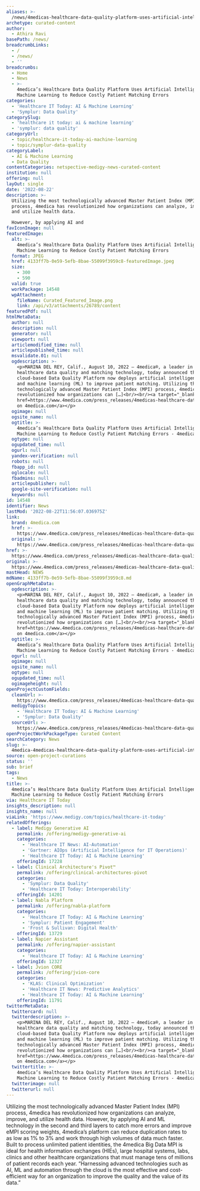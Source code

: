 ```yaml
---
aliases: >-
  /news/4medicas-healthcare-data-quality-platform-uses-artificial-intelligence-and-machine-learning-to-reduce-costly-patient-matching-errors
archetype: curated-content
author:
  - Athira Ravi
basePath: /news/
breadcrumbLinks:
  - /
  - /news/
  - ''
breadcrumbs:
  - Home
  - News
  - >-
    4medica’s Healthcare Data Quality Platform Uses Artificial Intelligence and
    Machine Learning to Reduce Costly Patient Matching Errors
categories:
  - 'Healthcare IT Today: AI & Machine Learning'
  - 'Symplur: Data Quality'
categorySlug:
  - 'healthcare it today: ai & machine learning'
  - 'symplur: data quality'
categoryUrl:
  - topic/healthcare-it-today-ai-machine-learning
  - topic/symplur-data-quality
categoryLabel:
  - AI & Machine Learning
  - Data Quality
contentCategories: netspective-medigy-news-curated-content
institution: null
offering: null
layOut: single
date: '2022-08-22'
description: >-
  Utilizing the most technologically advanced Master Patient Index (MPI)
  process, 4medica has revolutionized how organizations can analyze, improve,
  and utilize health data.

  However, by applying AI and 
favIconImage: null
featuredImage:
  alt: >-
    4medica’s Healthcare Data Quality Platform Uses Artificial Intelligence and
    Machine Learning to Reduce Costly Patient Matching Errors
  format: JPEG
  href: 4133ff7b-0e59-5efb-8bae-55099f3959c8-featuredImage.jpeg
  size:
    - 300
    - 590
  valid: true
  workPackage: 14548
  wpAttachment:
    fileName: Curated_Featured_Image.png
    link: /api/v3/attachments/26789/content
featuredPdf: null
htmlMetaData:
  author: null
  description: null
  generator: null
  viewport: null
  articlemodified_time: null
  articlepublished_time: null
  msvalidate.01: null
  ogdescription: >-
    <p>MARINA DEL REY, Calif., August 10, 2022 – 4medica®, a leader in
    healthcare data quality and matching technology, today announced that its
    cloud-based Data Quality Platform now deploys artificial intelligence (AI)
    and machine learning (ML) to improve patient matching. Utilizing the most
    technologically advanced Master Patient Index (MPI) process, 4medica has
    revolutionized how organizations can […]<br/><br/><a target="_blank"
    href=https://www.4medica.com/press_releases/4medicas-healthcare-data-quality-platform-uses-artificial-intelligence-and-machine-learning-to-reduce-costly-patient-matching-errors/>Read
    on 4medica.com</a></p>
  ogimage: null
  ogsite_name: null
  ogtitle: >-
    4medica’s Healthcare Data Quality Platform Uses Artificial Intelligence and
    Machine Learning to Reduce Costly Patient Matching Errors - 4medica
  ogtype: null
  ogupdated_time: null
  ogurl: null
  yandex-verification: null
  robots: null
  fbapp_id: null
  oglocale: null
  fbadmins: null
  articlepublisher: null
  google-site-verification: null
  keywords: null
id: 14548
identifier: News
lastMod: '2022-08-22T11:56:07.036975Z'
link:
  brand: 4medica.com
  href: >-
    https://www.4medica.com/press_releases/4medicas-healthcare-data-quality-platform-uses-artificial-intelligence-and-machine-learning-to-reduce-costly-patient-matching-errors/
  original: >-
    https://www.4medica.com/press_releases/4medicas-healthcare-data-quality-platform-uses-artificial-intelligence-and-machine-learning-to-reduce-costly-patient-matching-errors/
href: >-
  https://www.4medica.com/press_releases/4medicas-healthcare-data-quality-platform-uses-artificial-intelligence-and-machine-learning-to-reduce-costly-patient-matching-errors/
original: >-
  https://www.4medica.com/press_releases/4medicas-healthcare-data-quality-platform-uses-artificial-intelligence-and-machine-learning-to-reduce-costly-patient-matching-errors/
mastHead: NEWS
mdName: 4133ff7b-0e59-5efb-8bae-55099f3959c8.md
openGraphMetaData:
  ogdescription: >-
    <p>MARINA DEL REY, Calif., August 10, 2022 – 4medica®, a leader in
    healthcare data quality and matching technology, today announced that its
    cloud-based Data Quality Platform now deploys artificial intelligence (AI)
    and machine learning (ML) to improve patient matching. Utilizing the most
    technologically advanced Master Patient Index (MPI) process, 4medica has
    revolutionized how organizations can […]<br/><br/><a target="_blank"
    href=https://www.4medica.com/press_releases/4medicas-healthcare-data-quality-platform-uses-artificial-intelligence-and-machine-learning-to-reduce-costly-patient-matching-errors/>Read
    on 4medica.com</a></p>
  ogtitle: >-
    4medica’s Healthcare Data Quality Platform Uses Artificial Intelligence and
    Machine Learning to Reduce Costly Patient Matching Errors - 4medica
  ogurl: null
  ogimage: null
  ogsite_name: null
  ogtype: null
  ogupdated_time: null
  ogimageheight: null
openProjectCustomFields:
  cleanUrl: >-
    https://www.4medica.com/press_releases/4medicas-healthcare-data-quality-platform-uses-artificial-intelligence-and-machine-learning-to-reduce-costly-patient-matching-errors/
  medigyTopics:
    - 'Healthcare IT Today: AI & Machine Learning'
    - 'Symplur: Data Quality'
  sourceUrl: >-
    https://www.4medica.com/press_releases/4medicas-healthcare-data-quality-platform-uses-artificial-intelligence-and-machine-learning-to-reduce-costly-patient-matching-errors/
openProjectWorkPackageType: Curated Content
searchCategory: News
slug: >-
  4medica-4medicas-healthcare-data-quality-platform-uses-artificial-intelligence-and-machine-learning-to-reduce-costly-patient-matching-errors
source: open-project-curations
status: ''
sub: brief
tags:
  - News
title: >-
  4medica’s Healthcare Data Quality Platform Uses Artificial Intelligence and
  Machine Learning to Reduce Costly Patient Matching Errors
via: Healthcare IT Today
insights_description: null
insights_name: null
viaLink: 'https://www.medigy.com/topics/healthcare-it-today'
relatedOfferings:
  - label: Medigy Generative AI
    permalink: /offering/medigy-generative-ai
    categories:
      - 'Healthcare IT News: AI-Automation'
      - 'Gartner: AIOps (Artificial Intelligence for IT Operations)'
      - 'Healthcare IT Today: AI & Machine Learning'
    offeringId: 17228
  - label: Clinical Architecture's Pivot™
    permalink: /offering/clinical-architectures-pivot
    categories:
      - 'Symplur: Data Quality'
      - 'Healthcare IT Today: Interoperability'
    offeringId: 14201
  - label: Nabla Platform
    permalink: /offering/nabla-platform
    categories:
      - 'Healthcare IT Today: AI & Machine Learning'
      - 'Symplur: Patient Engagement'
      - 'Frost & Sullivan: Digital Health'
    offeringId: 13729
  - label: Napier Assistant
    permalink: /offering/napier-assistant
    categories:
      - 'Healthcare IT Today: AI & Machine Learning'
    offeringId: 12327
  - label: Jvion CORE
    permalink: /offering/jvion-core
    categories:
      - 'KLAS: Clinical Optimization'
      - 'Healthcare IT News: Predictive Analytics'
      - 'Healthcare IT Today: AI & Machine Learning'
    offeringId: 11791
twitterMetaData:
  twittercard: null
  twitterdescription: >-
    <p>MARINA DEL REY, Calif., August 10, 2022 – 4medica®, a leader in
    healthcare data quality and matching technology, today announced that its
    cloud-based Data Quality Platform now deploys artificial intelligence (AI)
    and machine learning (ML) to improve patient matching. Utilizing the most
    technologically advanced Master Patient Index (MPI) process, 4medica has
    revolutionized how organizations can […]<br/><br/><a target="_blank"
    href=https://www.4medica.com/press_releases/4medicas-healthcare-data-quality-platform-uses-artificial-intelligence-and-machine-learning-to-reduce-costly-patient-matching-errors/>Read
    on 4medica.com</a></p>
  twittertitle: >-
    4medica’s Healthcare Data Quality Platform Uses Artificial Intelligence and
    Machine Learning to Reduce Costly Patient Matching Errors - 4medica
  twitterimage: null
  twitterurl: null
---
```

<p>Utilizing the most technologically advanced Master Patient Index (MPI) process, 4medica has revolutionized how organizations can analyze, improve, and utilize health data.
However, by applying AI and ML technology in the second and third layers to catch more errors and improve eMPI scoring weights, 4medica’s platform can reduce duplication rates to as low as 1% to 3% and work through high volumes of data much faster.
Built to process unlimited patient identities, the 4medica Big Data MPI is ideal for health information exchanges (HIEs), large hospital systems, labs, clinics and other healthcare organizations that must manage tens of millions of patient records each year.
“Harnessing advanced technologies such as AI, ML and automation through the cloud is the most effective and cost-efficient way for an organization to improve the quality and the value of its data.”</p>